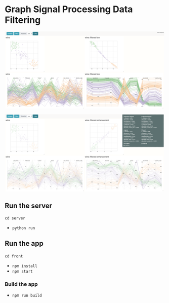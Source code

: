 # Graph Signal Processing Data Filtering

![Low-pass filtering](screenshot_low.png "Low-pass filtering")

![Enhancement-pass filtering](screenshot_enh.png "Enhancement filtering")


## Run the server

```cd server```

* ```python run```

## Run the app

```cd front```

* ```npm install```
* ```npm start```

### Build the app

* ```npm run build```
